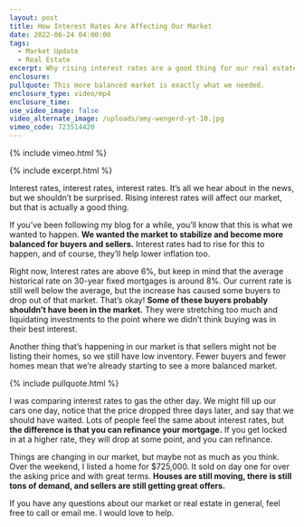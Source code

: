 ```yaml
---
layout: post
title: How Interest Rates Are Affecting Our Market
date: 2022-06-24 04:00:00
tags:
  - Market Update
  - Real Estate
excerpt: Why rising interest rates are a good thing for our real estate market.
enclosure:
pullquote: This more balanced market is exactly what we needed.
enclosure_type: video/mp4
enclosure_time:
use_video_image: false
video_alternate_image: /uploads/amy-wengerd-yt-10.jpg
vimeo_code: 723514420
---
```

{% include vimeo.html %}

{% include excerpt.html %}

Interest rates, interest rates, interest rates. It’s all we hear about in the news, but we shouldn’t be surprised. Rising interest rates will affect our market, but that is actually a good thing.&nbsp;

If you’ve been following my blog for a while, you’ll know that this is what we wanted to happen. **We wanted the market to stabilize and become more balanced for buyers and sellers.** Interest rates had to rise for this to happen, and of course, they’ll help lower inflation too.

Right now, Interest rates are above 6%, but keep in mind that the average historical rate on 30-year fixed mortgages is around 8%. Our current rate is still well below the average, but the increase has caused some buyers to drop out of that market. That’s okay\! **Some of these buyers probably shouldn’t have been in the market.** They were stretching too much and liquidating investments to the point where we didn’t think buying was in their best interest.&nbsp;

Another thing that’s happening in our market is that sellers might not be listing their homes, so we still have low inventory. Fewer buyers and fewer homes mean that we’re already starting to see a more balanced market.

{% include pullquote.html %}

I was comparing interest rates to gas the other day. We might fill up our cars one day, notice that the price dropped three days later, and say that we should have waited. Lots of people feel the same about interest rates, but **the difference is that you can refinance your mortgage.** If you get locked in at a higher rate, they will drop at some point, and you can refinance.

Things are changing in our market, but maybe not as much as you think. Over the weekend, I listed a home for $725,000. It sold on day one for over the asking price and with great terms. **Houses are still moving, there is still tons of demand, and sellers are still getting great offers.**

If you have any questions about our market or real estate in general, feel free to call or email me. I would love to help.
